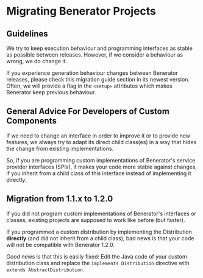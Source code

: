 # Migrating Benerator Projects


## Guidelines

We try to keep execution behaviour and programming interfaces as stable 
as possible between releases. However, if we consider a behaviour as 
wrong, we do change it. 

If you experience generation behaviour changes between Benerator releases, 
please check this migration guide section in its newest version. 
Often, we will provide a flag in the ```<setup>``` attributes which 
makes Benerator keep previous behaviour.


## General Advice For Developers of Custom Components 

If we need to change an interface in order to improve it or to provide 
new features, we always try to adapt its direct child class(es) in a way 
that hides the change from existing implementations.

So, if you are programming custom implementations of Benerator's 
service provider interfaces (SPIs), it makes your code more stable 
against changes, if you inherit from a child class of this interface 
instead of implementing it directly.


## Migration from 1.1.x to 1.2.0

If you did not program custom implementations of Benerator's interfaces 
or classes, existing projects are supposed to work like before (but faster).

If you programmed a custom distribution by implementing the Distribution 
**directly** (and did not inherit from a child class), bad news is that 
your code will not be compatible with Benerator 1.2.0.

Good news is that this is easily fixed: Edit the Java code of your 
custom distribution class and replace the ```ìmplements Distribution```
directive with ```extends AbstractDistribution```.
